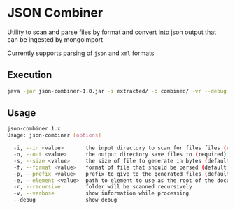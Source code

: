 # JSON Combiner

Utility to scan and parse files by format and convert into json output that can be ingested by mongoimport

Currently supports parsing of `json` and `xml` formats

## Execution

```bash
java -jar json-combiner-1.0.jar -i extracted/ -o combined/ -vr --debug -f xml -e PubmedArticle.MedlineCitation
```

## Usage
```bash
json-combiner 1.x
Usage: json-combiner [options]

  -i, --in <value>       the input directory to scan for files files (required)
  -o, --out <value>      the output directory save files to (required)
  -s, --size <value>     the size of file to generate in bytes (default 16Mb-16kb = 16760832) 
  -f, --format <value>   format of file that should be parsed (default json)
  -p, --prefix <value>   prefix to give to the generated files (default none)
  -e, --element <value>  path to element to use as the root of the document using dot notation (default none)
  -r, --recursive        folder will be scanned recursively
  -v, --verbose          show information while processing
  --debug                show debug
``` 